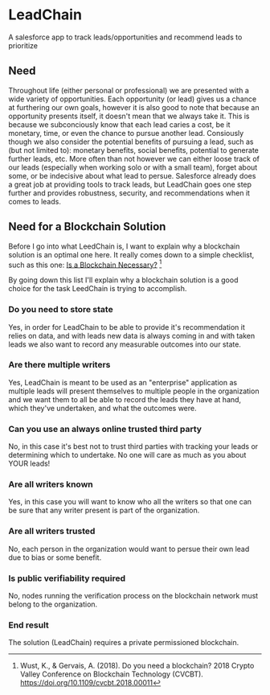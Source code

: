 # LeadChain
A salesforce app to track leads/opportunities and recommend leads to prioritize

## Need
Throughout life (either personal or professional) we are presented with a wide variety of opportunities.
Each opportunity (or lead) gives us a chance at furthering our own goals, however it is also good to note that
because an opportunity presents itself, it doesn't mean that we always take it. This is because we subconciously
know that each lead caries a cost, be it monetary, time, or even the chance to pursue another lead. Consiously 
though we also consider the potential benefits of pursuing a lead, such as (but not limited to): monetary benefits,
social benefits, potential to generate further leads, etc. More often than not however we can either loose track of
our leads (especially when working solo or with a small team), forget about some, or be indecisive about what lead
to persue. Salesforce already does a great job at providing tools to track leads, but LeadChain goes one step further
and provides robustness, security, and recommendations when it comes to leads.

## Need for a Blockchain Solution
Before I go into what LeedChain is, I want to explain why a blockchain solution is an optimal one here.
It really comes down to a simple checklist, such as this one:
[Is a Blockchain Necessary?](https://github.com/NathanielKBlan/blockchain-developer-bootcamp-final-project/blob/main/readme-resources/poc/blockchain-checklist.png?raw=true) [^1]

By going down this list I'll explain why a blockchain solution is a good choice for the task LeedChain is trying to accomplish.

### Do you need to store state
Yes, in order for LeadChain to be able to provide it's recommendation it relies on data, and with leads new data is always coming in
and with taken leads we also want to record any measurable outcomes into our state.

### Are there multiple writers
Yes, LeadChain is meant to be used as an "enterprise" application as multiple leads will present themselves to multiple people
in the organization and we want them to all be able to record the leads they have at hand, which they've undertaken, and what
the outcomes were.

### Can you use an always online trusted third party
No, in this case it's best not to trust third parties with tracking your leads or determining which to undertake. No one will care
as much as you about YOUR leads!

### Are all writers known
Yes, in this case you will want to know who all the writers so that one can be sure that any writer present is part of the organization.

### Are all writers trusted
No, each person in the organization would want to persue their own lead due to bias or some benefit.

### Is public verifiability required
No, nodes running the verification process on the blockchain network must belong to the organization.

### End result
The solution (LeadChain) requires a private permissioned blockchain.


[^1]: Wust, K., &amp; Gervais, A. (2018). Do you need a blockchain? 2018 Crypto Valley Conference on Blockchain Technology (CVCBT). https://doi.org/10.1109/cvcbt.2018.00011 
